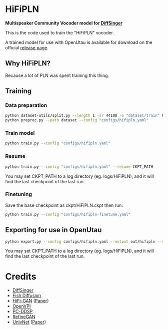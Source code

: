 # HiFiPLN
**Multispeaker Community Vocoder model for [DiffSinger](https://github.com/openvpi/DiffSinger)**

This is the code used to train the "HiFiPLN" vocoder.

A trained model for use with OpenUtau is available for download on the official [release page](https://utau.pl/hifipln/).

## Why HiFiPLN?
Because a lot of PLN was spent training this thing.

## Training
### Data preparation

```bash
python dataset-utils/split.py --length 1 -sr 44100 -o "dataset/train" PATH_TO_DATASET
python preproc.py --path dataset --config "configs/hifipln.yaml"
```

### Train model
```bash
python train.py --config "configs/hifipln.yaml"
```

### Resume 
```bash
python train.py --config "configs/hifipln.yaml" --resume CKPT_PATH
```
You may set CKPT_PATH to a log directory (eg. logs/HiFiPLN), and it will find the last checkpoint of the last run.

### Finetuning
Save the base checkpoint as ckpt/HiFiPLN.ckpt then run:
```bash
python train.py --config "configs/hifipln-finetune.yaml"
```

## Exporting for use in OpenUtau
```bash
python export.py --config configs/hifipln.yaml --output out/hifipln --model CKPT_PATH
```
You may set CKPT_PATH to a log directory (eg. logs/HiFiPLN), and it will find the last checkpoint of the last run.

# Credits
* [DiffSinger](https://github.com/openvpi/DiffSinger)
* [Fish Diffusion](https://github.com/fishaudio/fish-diffusion)
* [HiFi-GAN](https://github.com/jik876/hifi-gan) ([Paper](https://arxiv.org/abs/2010.05646))
* [OpenVPI](https://github.com/openvpi/SingingVocoders)
* [PC-DDSP](https://github.com/yxlllc/pc-ddsp)
* [RefineGAN](https://arxiv.org/abs/2111.00962)
* [UnivNet](https://github.com/maum-ai/univnet) ([Paper](https://arxiv.org/abs/2106.07889))
